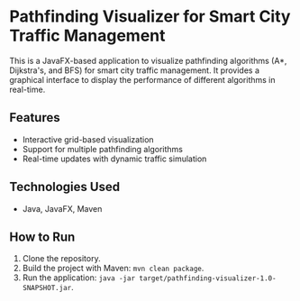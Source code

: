 # Pathfinding Visualizer for Smart City Traffic Management

This is a JavaFX-based application to visualize pathfinding algorithms (A*, Dijkstra's, and BFS) for smart city traffic management. It provides a graphical interface to display the performance of different algorithms in real-time.

## Features
- Interactive grid-based visualization
- Support for multiple pathfinding algorithms
- Real-time updates with dynamic traffic simulation

## Technologies Used
- Java, JavaFX, Maven

## How to Run
1. Clone the repository.
2. Build the project with Maven: `mvn clean package`.
3. Run the application: `java -jar target/pathfinding-visualizer-1.0-SNAPSHOT.jar`.
